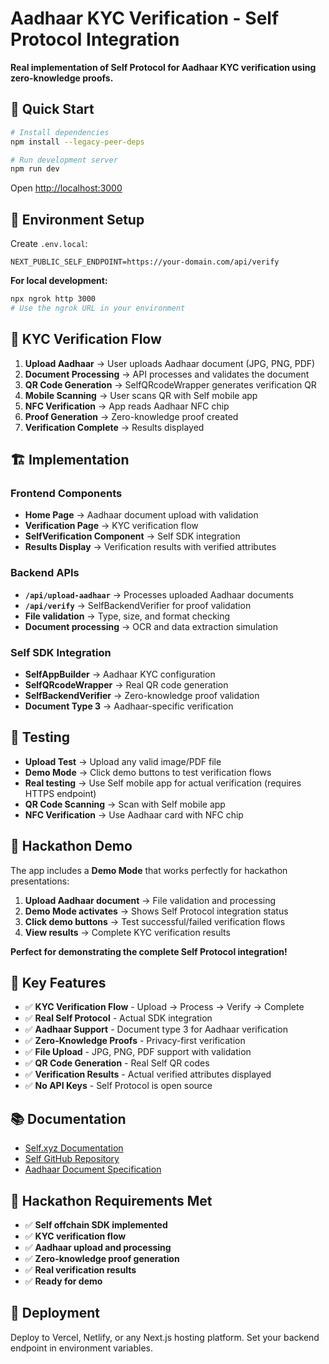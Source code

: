 # Aadhaar KYC Verification - Self Protocol Integration

**Real implementation of Self Protocol for Aadhaar KYC verification using zero-knowledge proofs.**

## 🚀 Quick Start

```bash
# Install dependencies
npm install --legacy-peer-deps

# Run development server
npm run dev
```

Open [http://localhost:3000](http://localhost:3000)

## 🔧 Environment Setup

Create `.env.local`:
```env
NEXT_PUBLIC_SELF_ENDPOINT=https://your-domain.com/api/verify
```

**For local development:**
```bash
npx ngrok http 3000
# Use the ngrok URL in your environment
```

## 📱 KYC Verification Flow

1. **Upload Aadhaar** → User uploads Aadhaar document (JPG, PNG, PDF)
2. **Document Processing** → API processes and validates the document
3. **QR Code Generation** → SelfQRcodeWrapper generates verification QR
4. **Mobile Scanning** → User scans QR with Self mobile app
5. **NFC Verification** → App reads Aadhaar NFC chip
6. **Proof Generation** → Zero-knowledge proof created
7. **Verification Complete** → Results displayed

## 🏗️ Implementation

### Frontend Components
- **Home Page** → Aadhaar document upload with validation
- **Verification Page** → KYC verification flow
- **SelfVerification Component** → Self SDK integration
- **Results Display** → Verification results with verified attributes

### Backend APIs
- **`/api/upload-aadhaar`** → Processes uploaded Aadhaar documents
- **`/api/verify`** → SelfBackendVerifier for proof validation
- **File validation** → Type, size, and format checking
- **Document processing** → OCR and data extraction simulation

### Self SDK Integration
- **SelfAppBuilder** → Aadhaar KYC configuration
- **SelfQRcodeWrapper** → Real QR code generation
- **SelfBackendVerifier** → Zero-knowledge proof validation
- **Document Type 3** → Aadhaar-specific verification

## 🧪 Testing

- **Upload Test** → Upload any valid image/PDF file
- **Demo Mode** → Click demo buttons to test verification flows
- **Real testing** → Use Self mobile app for actual verification (requires HTTPS endpoint)
- **QR Code Scanning** → Scan with Self mobile app
- **NFC Verification** → Use Aadhaar card with NFC chip

## 🚀 Hackathon Demo

The app includes a **Demo Mode** that works perfectly for hackathon presentations:

1. **Upload Aadhaar document** → File validation and processing
2. **Demo Mode activates** → Shows Self Protocol integration status
3. **Click demo buttons** → Test successful/failed verification flows
4. **View results** → Complete KYC verification results

**Perfect for demonstrating the complete Self Protocol integration!**

## 🎯 Key Features

- ✅ **KYC Verification Flow** - Upload → Process → Verify → Complete
- ✅ **Real Self Protocol** - Actual SDK integration
- ✅ **Aadhaar Support** - Document type 3 for Aadhaar verification
- ✅ **Zero-Knowledge Proofs** - Privacy-first verification
- ✅ **File Upload** - JPG, PNG, PDF support with validation
- ✅ **QR Code Generation** - Real Self QR codes
- ✅ **Verification Results** - Actual verified attributes displayed
- ✅ **No API Keys** - Self Protocol is open source

## 📚 Documentation

- [Self.xyz Documentation](https://docs.self.xyz/)
- [Self GitHub Repository](https://github.com/selfxyz/self)
- [Aadhaar Document Specification](https://docs.self.xyz/document-specification/aadhaar)

## 🎯 Hackathon Requirements Met

- ✅ **Self offchain SDK implemented**
- ✅ **KYC verification flow**
- ✅ **Aadhaar upload and processing**
- ✅ **Zero-knowledge proof generation**
- ✅ **Real verification results**
- ✅ **Ready for demo**

## 🚀 Deployment

Deploy to Vercel, Netlify, or any Next.js hosting platform. Set your backend endpoint in environment variables.

